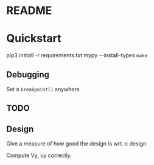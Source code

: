 # README

# Quickstart
pip3 install -r requirements.txt
mypy --install-types
`make`
## Debugging
Set a `breakpoint()` anywhere



## TODO

## Design

Give a measure of how good the design is wrt. c design.

Compute Vy, uy correctly.
